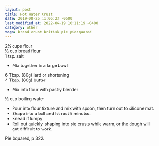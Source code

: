 ```yaml
---
layout: post
title: Hot Water Crust
date: 2019-08-25 11:06:23 -0500
last_modified_at: 2022-06-19 10:11:19 -0400
category: other
tags: bread crust british pie piesquared
---
```

2¼ cups flour  
½ cup bread flour  
1 tsp. salt  

  * Mix together in a large bowl

6 Tbsp. (80g) lard or shortening  
4 Tbsp. (60g) butter  

  * Mix into flour with pastry blender

½ cup boiling water  

  * Pour into flour fixture and mix with spoon, then turn out to silicone mat.
  * Shape into a ball and let rest 5 minutes.
  * Knead if lumpy
  * Roll out quickly, shaping into pie crusts while warm, or the dough will get
    difficult to work.

Pie Squared, p 322.  

